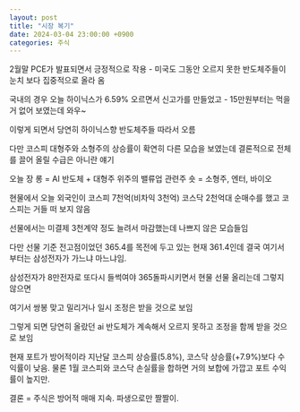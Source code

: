 ```yaml
---
layout: post
title: "시장 복기"
date: 2024-03-04 23:00:00 +0900
categories: 주식
---
```

2월말 PCE가 발표되면서 긍정적으로 작용 - 미국도 그동안 오르지 못한 반도체주들이 눈치 보다 집중적으로 올라 옴

국내의 경우 오늘 하이닉스가 6.59% 오르면서 신고가를 만들었고 - 15만원부터는 먹을거 없어 보였는데 와우~

이렇게 되면서 당연히 하이닉스향 반도체주들 따라서 오름

다만 코스피 대형주와 소형주의 상승률이 확연히 다른 모습을 보였는데 결론적으로 전체를 끌어 올릴 수급은 아니란 얘기

오늘 장
롱 = AI 반도체 + 대형주 위주의 밸류업 관련주
숏 = 소형주, 엔터, 바이오

현물에서 오늘 외국인이 코스피 7천억(비차익 3천억) 코스닥 2천억대 순매수를 했고 코스피는 거들 떠 보지 않음

선물에서는 미결제 3천계약 정도 늘려서 마감했는데 나쁘지 않은 모습들임

다만 선물 기준 전고점이었던 365.4를 목전에 두고 있는 현재 361.4인데 결국 여기서부터는 삼성전자가 가느냐 마느냐임.

삼성전자가 8만전자로 또다시 들썩여야 365돌파시키면서 현물 선물 올리는데 그렇지 않으면

여기서 쌍봉 맞고 밀리거나 일시 조정은 받을 것으로 보임


그렇게 되면 당연히 올랐던 ai 반도체가 계속해서 오르지 못하고 조정을 함께 받을 것으로 보임


현재 포트가 방어적이라 지난달 코스피 상승률(5.8%), 코스닥 상승률(+7.9%)보다 수익률이 낮음.
물론 1월 코스피와 코스닥 손실률을 합하면 거의 보합에 가깝고 포트 수익률이 높지만.

결론 = 주식은 방어적 매매 지속. 파생으로만 짤짤이.
